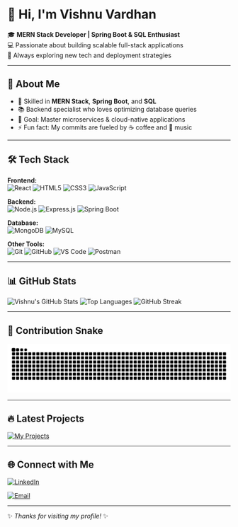 # 👋 Hi, I'm Vishnu Vardhan

🎓 **MERN Stack Developer | Spring Boot & SQL Enthusiast**  
💻 Passionate about building scalable full-stack applications  
🌱 Always exploring new tech and deployment strategies

---

## 🚀 About Me
- 🌟 Skilled in **MERN Stack**, **Spring Boot**, and **SQL**
- 📚 Backend specialist who loves optimizing database queries
- 🎯 Goal: Master microservices & cloud-native applications
- ⚡ Fun fact: My commits are fueled by ☕ coffee and 🎵 music

---

## 🛠️ Tech Stack

**Frontend:**  
![React](https://img.shields.io/badge/React-%2320232a.svg?style=for-the-badge&logo=react&logoColor=%2361DAFB)
![HTML5](https://img.shields.io/badge/HTML5-E34F26?style=for-the-badge&logo=html5&logoColor=white)
![CSS3](https://img.shields.io/badge/CSS3-1572B6?style=for-the-badge&logo=css3&logoColor=white)
![JavaScript](https://img.shields.io/badge/JavaScript-323330?style=for-the-badge&logo=javascript&logoColor=F7DF1E)

**Backend:**  
![Node.js](https://img.shields.io/badge/Node.js-339933?style=for-the-badge&logo=nodedotjs&logoColor=white)
![Express.js](https://img.shields.io/badge/Express.js-000000?style=for-the-badge&logo=express&logoColor=white)
![Spring Boot](https://img.shields.io/badge/Spring%20Boot-%236DB33F.svg?style=for-the-badge&logo=springboot&logoColor=white)

**Database:**  
![MongoDB](https://img.shields.io/badge/MongoDB-%234ea94b.svg?style=for-the-badge&logo=mongodb&logoColor=white)
![MySQL](https://img.shields.io/badge/MySQL-4479A1.svg?style=for-the-badge&logo=mysql&logoColor=white)

**Other Tools:**  
![Git](https://img.shields.io/badge/Git-%23F05033.svg?style=for-the-badge&logo=git&logoColor=white)
![GitHub](https://img.shields.io/badge/GitHub-%23121011.svg?style=for-the-badge&logo=github&logoColor=white)
![VS Code](https://img.shields.io/badge/VS_Code-0078D4?style=for-the-badge&logo=visual-studio-code&logoColor=white)
![Postman](https://img.shields.io/badge/Postman-FF6C37.svg?style=for-the-badge&logo=postman&logoColor=white)

---

## 📊 GitHub Stats
![Vishnu's GitHub Stats](https://github-readme-stats.vercel.app/api?username=ummadivishnuvardhan&show_icons=true&theme=radical)
![Top Languages](https://github-readme-stats.vercel.app/api/top-langs/?username=ummadivishnuvardhan&layout=compact&theme=radical)
![GitHub Streak](https://github-readme-streak-stats.herokuapp.com/?user=ummadivishnuvardhan&theme=radical)

---

## 🐍 Contribution Snake
![Snake animation](https://github.com/ummadivishnuvardhan/ummadivishnuvardhan/blob/output/github-contribution-grid-snake.svg)

---

## 🔥 Latest Projects
[![My Projects](https://github-readme-stats.vercel.app/api/pin/?username=ummadivishnuvardhan&repo=vishnuvardhan&theme=radical)](https://github.com/ummadivishnuvardhan/vishnuvardhan)

---

## 🌐 Connect with Me
[![LinkedIn](https://img.shields.io/badge/LinkedIn-%230A66C2.svg?style=for-the-badge&logo=linkedin&logoColor=white)](https://www.linkedin.com/in/ummadi-vishnuvardhan-a50b88221/)

[![Email](https://img.shields.io/badge/Email-D14836.svg?style=for-the-badge&logo=gmail&logoColor=white)](mailto:ummadivishnuvardhan46@gmail.com)

---
✨ _Thanks for visiting my profile!_ ✨


